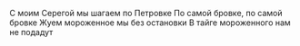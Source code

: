 С моим Серегой мы шагаем по Петровке
По самой бровке, по самой бровке
Жуем мороженное мы без остановки
В тайге мороженного нам не подадут

